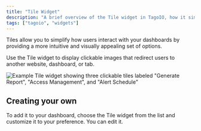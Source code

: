 ```yaml
---
title: "Tile Widget"
description: "A brief overview of the Tile widget in TagoIO, how it simplifies dashboard interactions by displaying clickable images, and initial steps for adding a Tile widget to a dashboard."
tags: ["tagoio", "widgets"]
---
```


Tiles allow you to simplify how users interact with your dashboards by providing a more intuitive and visually appealing set of options.

Use the Tile widget to display clickable images that redirect users to another website, dashboard, or tab.

![Example Tile widget showing three clickable tiles labeled "Generate Report", "Access Management", and "Alert Schedule"](/docs_imagem/tagoio/tile-widget-2.png)

## Creating your own

To add it to your dashboard, choose the Tile widget from the list and customize it to your preference. You can edit it.